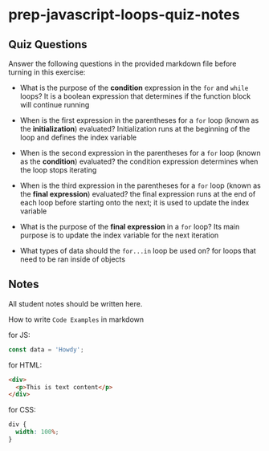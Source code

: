 # prep-javascript-loops-quiz-notes

## Quiz Questions

Answer the following questions in the provided markdown file before turning in this exercise:

- What is the purpose of the **condition** expression in the `for` and `while` loops?
  It is a boolean expression that determines if the function block will continue running

- When is the first expression in the parentheses for a `for` loop (known as the **initialization**) evaluated?
  Initialization runs at the beginning of the loop and defines the index variable

- When is the second expression in the parentheses for a `for` loop (known as the **condition**) evaluated?
  the condition expression determines when the loop stops iterating

- When is the third expression in the parentheses for a `for` loop (known as the **final expression**) evaluated?
  the final expression runs at the end of each loop before starting onto the next; it is used to update the index variable

- What is the purpose of the **final expression** in a `for` loop?
  Its main purpose is to update the index variable for the next iteration

- What types of data should the `for...in` loop be used on?
  for loops that need to be ran inside of objects

## Notes

All student notes should be written here.

How to write `Code Examples` in markdown

for JS:

```javascript
const data = 'Howdy';
```

for HTML:

```html
<div>
  <p>This is text content</p>
</div>
```

for CSS:

```css
div {
  width: 100%;
}
```
